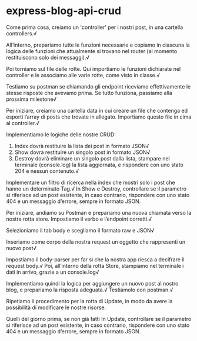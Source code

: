 # express-blog-api-crud

<!-- Esercizio -->
<!-- Milestone 1 -->
Come prima cosa, creiamo un 'controller' per i nostri post, in una cartella controllers.√

All’interno, prepariamo tutte le funzioni necessarie e copiamo in ciascuna la logica delle funzioni che attualmente si trovano nel router (al momento restituiscono solo dei messaggi).√

Poi torniamo sul file delle rotte. Qui importiamo le funzioni dichiarate nel controller e le associamo alle varie rotte, come visto in classe.√ 

Testiamo su postman se chiamando gli endpoint riceviamo effettivamente le stesse risposte che avevamo prima.
Se tutto funziona, passiamo alla prossima milestone√

<!-- Milestone 2 -->
Per iniziare, creiamo una cartella data in cui creare un file che contenga ed esporti l’array di posts che trovate in allegato. Importiamo questo file in cima al controller.√

Implementiamo le logiche delle nostre CRUD: 
1. Index dovrà restituire la lista dei post in formato JSON√
2. Show dovrà restituire un singolo post in formato JSON√
3. Destroy dovrà eliminare un singolo post dalla lista, stampare nel terminale (console.log) la lista aggiornata, e rispondere con uno stato 204 e nessun contenuto.√

<!-- Bonus -->
Implementare un filtro di ricerca nella index che mostri solo i post che hanno un determinato Tag.√
In Show e Destroy, controllare se il parametro si riferisce ad un post esistente, in caso contrario, rispondere con uno stato 404 e un messaggio d’errore, sempre in formato JSON.

<!-- Milestone 3 -->
Per iniziare, andiamo su Postman e prepariamo una nuova chiamata verso la nostra rotta store.
Impostiamo il verbo e l’endpoint corretti.√

Selezioniamo il tab body e scegliamo il formato raw e JSON√

Inseriamo come corpo della nostra request un oggetto che rappresenti un nuovo post√

<!-- Nota: se vogliamo avere delle immagini, inventiamole pure.√ -->
<!-- Nota: ricordiamo che non bisogna passare l’id quando si crea una nuova risorsa: sarà il server (con l’aiuto del database) a fornirlo.√ -->

<!-- Milestone 4 -->
Impostiamo il body-parser per far sì che la nostra app riesca a decifrare il request body.√
Poi, all’interno della rotta Store, stampiamo nel terminale i dati in arrivo, grazie a un console.log√
<!-- Milestone 5 -->
Implementiamo quindi la logica per aggiungere un nuovo post al nostro blog, e prepariamo la risposta adeguata.√
Testiamolo con postman.√
<!-- Milestone 6 -->
Ripetiamo il procedimento per la rotta di Update, in modo da avere la possibilità di modificare le nostre risorse.
<!-- Bonus -->
Quelli del giorno prima, se non già fatti
In Update, controllare se il parametro si riferisce ad un post esistente, in caso contrario, rispondere con uno stato 404 e un messaggio d’errore, sempre in formato JSON.